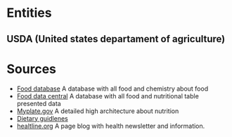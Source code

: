 # Entities

## USDA (United states departament of agriculture)

# Sources

- [Food database](https://foodb.ca) A database with all food and chemistry about
  food
- [Food data central](https://fdc.nal.usda.gov/) A database with all food and
  nutritional table presented data
- [Myplate.gov](https://www.myplate.gov) A detailed high architecture about nutrition
- [Dietary guidlenes](https://www.dietaryguidelines.gov/sites/default/files/2020-12/Dietary_Guidelines_for_Americans_2020-2025.pdf)
- [healtline.org](healtline.org) A page blog with health newsletter and information.
